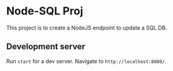 # Node-SQL Proj

This project is to create a NodeJS endpoint to update a SQL DB.

## Development server

Run `start` for a dev server. Navigate to `http://localhost:8080/`.
